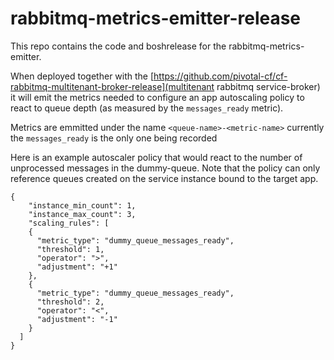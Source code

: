 # rabbitmq-metrics-emitter-release

This repo contains the code and boshrelease for the rabbitmq-metrics-emitter.

When deployed together with the [https://github.com/pivotal-cf/cf-rabbitmq-multitenant-broker-release](multitenant rabbitmq service-broker) it will emit the metrics needed to configure an app autoscaling policy to react to queue depth (as measured by the `messages_ready` metric).

Metrics are emmitted under the name `<queue-name>-<metric-name>` currently the `messages_ready` is the only one being recorded

Here is an example autoscaler policy that would react to the number of unprocessed messages in the dummy-queue. Note that the policy can only reference queues created on the service instance bound to the target app.

```
{
	"instance_min_count": 1,
	"instance_max_count": 3,
	"scaling_rules": [
    {
      "metric_type": "dummy_queue_messages_ready",
      "threshold": 1,
      "operator": ">",
      "adjustment": "+1"
    },
    {
      "metric_type": "dummy_queue_messages_ready",
      "threshold": 2,
      "operator": "<",
      "adjustment": "-1"
    }
  ]
}
```
